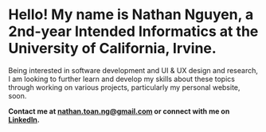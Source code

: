 # Hello! My name is Nathan Nguyen, a 2nd-year Intended Informatics at the University of California, Irvine.

Being interested in software development and UI & UX design and research, I am looking to further learn and develop my skills about these topics through working on various projects, particularly my personal website, soon.

**Contact me at [nathan.toan.ng@gmail.com](mailto:nathan.toan.ng@gmail.com) or connect with me on [LinkedIn](https://www.linkedin.com/in/nathantoannguyen).**

<!--- Add resume link later (ask during OH how to add pdf link, does not work) -->

